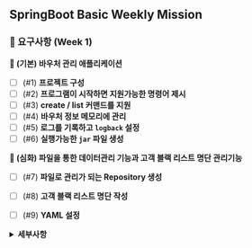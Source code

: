 
## SpringBoot Basic Weekly Mission

### 📝 요구사항 (Week 1)
**🔹 (기본) 바우처 관리 애플리케이션**

- [ ]  (#1) **프로젝트 구성**
- [ ]  (#2) **프로그램이 시작하면 지원가능한 명령어 제시**
- [ ]  (#3) **create / list 커맨드를 지원**
- [ ]  (#4) **바우처 정보 메모리에 관리**
- [ ]  (#5) **로그를 기록하고 `logback` 설정**
- [ ]  (#6) **실행가능한 `jar` 파일 생성**
    
**🔸 (심화) 파일을 통한 데이터관리 기능과 고객 블랙 리스트 명단 관리기능**
- [ ]  (#7) **파일로 관리가 되는 Repository 생성**
- [ ]  (#8) **고객 블랙 리스트 명단 작성**
- [ ]  (#9) **YAML 설정**


<details>
 <summary><b>세부사항</b></summary>
 
**(#1)**
  - Command-line Application <br/>
  - 스프링부트 애플리케이션 (Web 기능 미포함 생성)
 
 **(#2)**
 ```
 === Voucher Program === 
 Type exit to exit the program. 
 Type create to create a new voucher. 
 Type list to list all vouchers. 
 ```
**(#3)**
 - create   - 바우처 생성 (`FixedAmountVoucher`, `PercentDiscountVoucher`)
 - list   - 만들어진 바우처를 조회
 
**(#5)** - 에러는 파일로 기록
 
**(#8)** - customer_blacklist.csv 파일을 통해 관리
 
</details>
